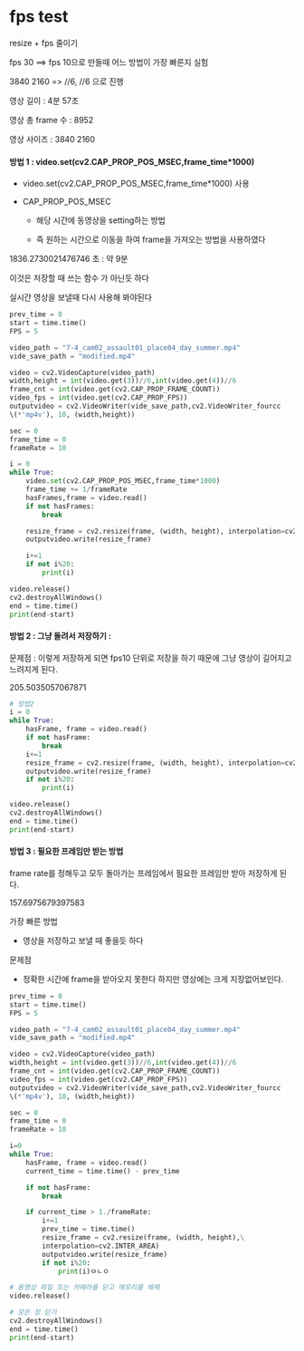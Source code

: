 # fps test

resize + fps 줄이기

fps 30 ==> fps 10으로 만들때 어느 방법이 가장 빠른지 실험

3840 2160 => //6, //6 으로 진행

영상 길이 : 4분 57초

영상 총 frame 수 : 8952

영상 사이즈 : 3840 2160

#### 방법 1 : video.set(cv2.CAP_PROP_POS_MSEC,frame_time*1000)

- video.set(cv2.CAP_PROP_POS_MSEC,frame_time*1000) 사용

- CAP_PROP_POS_MSEC
  
  - 해당 시간에 동영상을 setting하는 방법
  
  - 즉 원하는 시간으로 이동을 하여 frame을 가져오는 방법을 사용하였다

1836.2730021476746 초 : 약 9분

이것은 저장할 때 쓰는 함수 가 아닌듯 하다

실시간 영상을 보낼때 다시 사용해 봐야된다

```python
prev_time = 0
start = time.time()
FPS = 5

video_path = "7-4_cam02_assault01_place04_day_summer.mp4"
vide_save_path = "modified.mp4"

video = cv2.VideoCapture(video_path)
width,height = int(video.get(3))//6,int(video.get(4))//6
frame_cnt = int(video.get(cv2.CAP_PROP_FRAME_COUNT))
video_fps = int(video.get(cv2.CAP_PROP_FPS))
outputvideo = cv2.VideoWriter(vide_save_path,cv2.VideoWriter_fourcc
\(*'mp4v'), 10, (width,height))

sec = 0
frame_time = 0
frameRate = 10

i = 0
while True:
    video.set(cv2.CAP_PROP_POS_MSEC,frame_time*1000)
    frame_time += 1/frameRate
    hasFrames,frame = video.read()
    if not hasFrames:
        break

    resize_frame = cv2.resize(frame, (width, height), interpolation=cv2.INTER_AREA)
    outputvideo.write(resize_frame)

    i+=1
    if not i%20:
        print(i)

video.release()
cv2.destroyAllWindows()
end = time.time()
print(end-start)
```

#### 방법 2 : 그냥 돌려서 저장하기 :

문제점 : 이렇게 저장하게 되면 fps10 단위로 저장을 하기 때문에 그냥 영상이 길어지고 느려지게 된다.

205.5035057067871

```python
# 방법2
i = 0
while True:
    hasFrame, frame = video.read()
    if not hasFrame:
        break
    i+=1
    resize_frame = cv2.resize(frame, (width, height), interpolation=cv2.INTER_AREA)
    outputvideo.write(resize_frame)
    if not i%20:
        print(i)

video.release()
cv2.destroyAllWindows()
end = time.time()
print(end-start)
```

#### 방법 3 : 필요한 프레임만 받는 방법

frame rate를 정해두고 모두 돌아가는 프레임에서 필요한 프레임만 받아 저장하게 된다.

157.6975679397583

가장 빠른 방법

- 영상을 저장하고 보낼 때 좋을듯 하다

문제점

- 정확한 시간에 frame을 받아오지 못한다 하지만 영상에는 크게 지장없어보인다.

```python
prev_time = 0
start = time.time()
FPS = 5

video_path = "7-4_cam02_assault01_place04_day_summer.mp4"
vide_save_path = "modified.mp4"

video = cv2.VideoCapture(video_path)
width,height = int(video.get(3))//6,int(video.get(4))//6
frame_cnt = int(video.get(cv2.CAP_PROP_FRAME_COUNT))
video_fps = int(video.get(cv2.CAP_PROP_FPS))
outputvideo = cv2.VideoWriter(vide_save_path,cv2.VideoWriter_fourcc
\(*'mp4v'), 10, (width,height))

sec = 0
frame_time = 0
frameRate = 10

i=0
while True:
    hasFrame, frame = video.read()
    current_time = time.time() - prev_time

    if not hasFrame:
        break

    if current_time > 1./frameRate:
        i+=1
        prev_time = time.time()
        resize_frame = cv2.resize(frame, (width, height),\
        interpolation=cv2.INTER_AREA)
        outputvideo.write(resize_frame)
        if not i%20:
            print(i)ㅁㄴㅇ

# 동영상 파일 또는 카메라를 닫고 메모리를 해제
video.release()

# 모든 창 닫기
cv2.destroyAllWindows()
end = time.time()
print(end-start)
```
